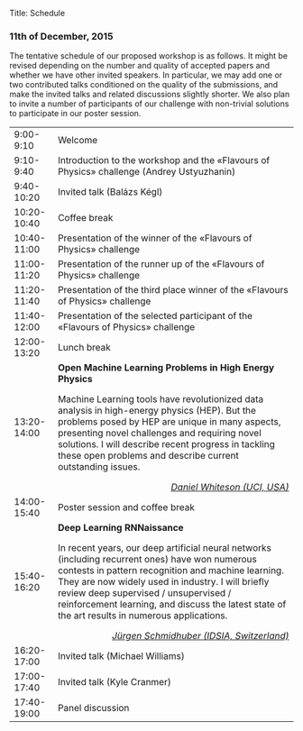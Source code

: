 Title: Schedule


<h3>11th of December, 2015</h3>
The tentative schedule of our proposed workshop is as follows. It might be revised depending on the number and quality of accepted papers and whether we have other invited speakers. In particular, we may add one or two contributed talks conditioned on the quality of the submissions, and make the invited talks and related discussions slightly shorter. We also plan to invite a number of participants of our challenge with non-trivial solutions to participate in our poster session.


<table class="table table-striped">
    <tr>
        <td>9:00-9:10</td>
        <td>Welcome</td>
    </tr>
    <tr>
        <td>9:10-9:40</td>
        <td>Introduction to the workshop and the «Flavours of Physics»  challenge (Andrey Ustyuzhanin)</td>
    </tr>
    <tr>
        <td>9:40-10:20</td>
        <td>Invited talk (Balázs Kégl)</td>
    </tr>
    <tr>
        <td>10:20-10:40</td>
        <td>Coffee break</td>
    </tr>
    <tr>
        <td>10:40-11:00</td>
        <td>Presentation of the winner of the «Flavours of Physics»  challenge</td>
    </tr>
    <tr>
        <td>11:00-11:20</td>
        <td>Presentation of the runner up of the «Flavours of Physics»  challenge</td>
    </tr>
    <tr>
        <td>11:20-11:40</td>
        <td>Presentation of the third place winner of the «Flavours of Physics» challenge</td>
    </tr>
    <tr>
        <td>11:40-12:00</td>
        <td>Presentation of the selected participant of the «Flavours of Physics» challenge</td>
    </tr>
    <tr>
        <td>12:00-13:20</td>
        <td>Lunch break</td>
    </tr>
    <tr>
        <td>13:20-14:00</td>
        <td><b>Open Machine Learning Problems in High Energy Physics</b>
        <p>Machine Learning tools have revolutionized data analysis in high-energy physics (HEP). But the problems posed by HEP are unique in many aspects, presenting novel challenges and requiring novel solutions. I will describe recent progress in tackling these open problems and describe current outstanding issues.</p>
        <div align="right"><i><a href="http://www.faculty.uci.edu/profile.cfm?faculty_id=5436">Daniel Whiteson (UCI, USA)</a></i></td>
    </tr>
    <tr>
        <td>14:00-15:40</td>
        <td>Poster session and coffee break</td>
    </tr>
    <tr>
        <td>15:40-16:20</td>
        <td><b>Deep Learning RNNaissance</b>
        <p>In recent years, our deep artificial neural networks (including recurrent ones) have won numerous contests in pattern recognition and machine learning. They are now widely used in industry. I will briefly review deep supervised / unsupervised / reinforcement learning, and discuss the latest state of the art results in numerous applications.
        <div align="right"><i><a href="http://people.idsia.ch/%7Ejuergen/">Jürgen Schmidhuber (IDSIA, Switzerland)</a></i></div></td>
    </tr>
    <tr>
        <td>16:20-17:00</td>
        <td>Invited talk (Michael Williams)</td>
    </tr>
    <tr>
        <td>17:00-17:40</td>
        <td>Invited talk (Kyle Cranmer)</td>
    </tr>
    <tr>
        <td>17:40-19:00</td>
        <td>Panel discussion</td>
    </tr>

</table>